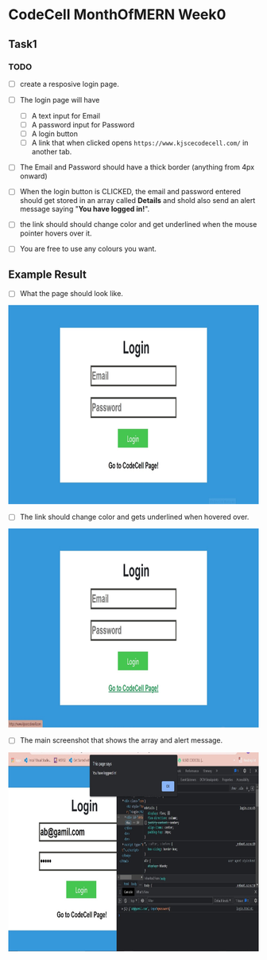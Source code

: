 # CodeCell MonthOfMERN Week0

## Task1

### TODO


- [ ] create a resposive login page. 
- [ ] The login page will have 
  - [ ] A text input for Email
  - [ ] A password input for Password
  - [ ] A login button
  - [ ] A link that when clicked opens ```https://www.kjscecodecell.com/``` in another tab. 
  
- [ ] The Email and Password should have a thick border (anything from 4px onward) 
- [ ] When the login button is CLICKED, the email and password entered should get stored in an array called **Details** and shold also send an alert message saying "**You have logged in!**".
- [ ] the link should should change color and get underlined when the mouse pointer hovers over it.
- [ ] You are free to use any colours you want.


## Example Result

- [ ] What the page should look like.
<img src="../assets/task1-ss1.jpg" height="400" />

- [ ] The link should change color and gets underlined when hovered over.
<img src="../assets/task1-ss2.jpg" height="400" />

- [ ] The main screenshot that shows the array and alert message.
<img src="../assets/task1-ss3.jpg" height="400" />